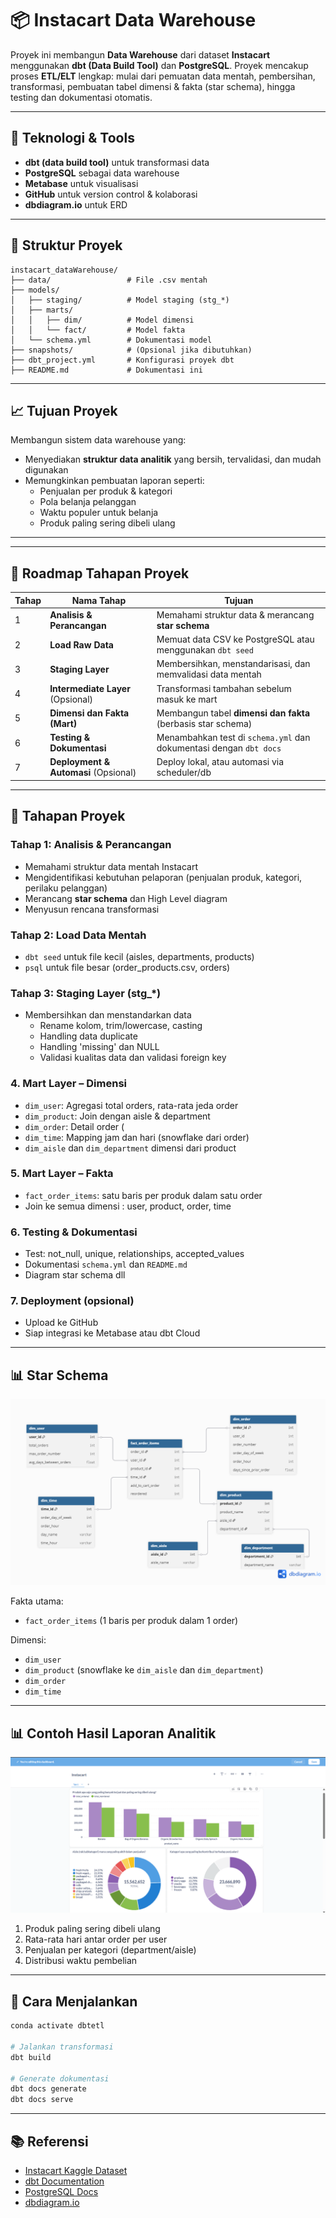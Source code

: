 # 📦 Instacart Data Warehouse 

Proyek ini membangun **Data Warehouse** dari dataset **Instacart** menggunakan **dbt (Data Build Tool)** dan **PostgreSQL**. Proyek mencakup proses **ETL/ELT** lengkap: mulai dari pemuatan data mentah, pembersihan, transformasi, pembuatan tabel dimensi & fakta (star schema), hingga testing dan dokumentasi otomatis.

---

## 🧱 Teknologi & Tools

- **dbt (data build tool)** untuk transformasi data
- **PostgreSQL** sebagai data warehouse
- **Metabase** untuk visualisasi
- **GitHub** untuk version control & kolaborasi
- **dbdiagram.io** untuk ERD

---

## 📂 Struktur Proyek

```
instacart_dataWarehouse/
├── data/                 # File .csv mentah
├── models/
│   ├── staging/          # Model staging (stg_*)
│   ├── marts/
│   │   ├── dim/          # Model dimensi
│   │   └── fact/         # Model fakta
│   └── schema.yml        # Dokumentasi model
├── snapshots/            # (Opsional jika dibutuhkan)
├── dbt_project.yml       # Konfigurasi proyek dbt
├── README.md             # Dokumentasi ini
```

---

## 📈 Tujuan Proyek

Membangun sistem data warehouse yang:
- Menyediakan **struktur data analitik** yang bersih, tervalidasi, dan mudah digunakan
- Memungkinkan pembuatan laporan seperti:
  - Penjualan per produk & kategori
  - Pola belanja pelanggan
  - Waktu populer untuk belanja
  - Produk paling sering dibeli ulang

---

---
## 🧭 Roadmap Tahapan Proyek

| Tahap | Nama Tahap                      | Tujuan                                                                 |
|-------|----------------------------------|------------------------------------------------------------------------|
| 1     | **Analisis & Perancangan**      | Memahami struktur data & merancang **star schema**                    |
| 2     | **Load Raw Data**               | Memuat data CSV ke PostgreSQL atau menggunakan `dbt seed`             |
| 3     | **Staging Layer**               | Membersihkan, menstandarisasi, dan memvalidasi data mentah            |
| 4     | **Intermediate Layer** (Opsional) | Transformasi tambahan sebelum masuk ke mart                         |
| 5     | **Dimensi dan Fakta (Mart)**    | Membangun tabel **dimensi dan fakta** (berbasis star schema)          |
| 6     | **Testing & Dokumentasi**       | Menambahkan test di `schema.yml` dan dokumentasi dengan `dbt docs`    |
| 7     | **Deployment & Automasi** (Opsional) | Deploy lokal, atau automasi via scheduler/db
---

## 🧭 Tahapan Proyek

### Tahap 1: Analisis & Perancangan
- Memahami struktur data mentah Instacart
- Mengidentifikasi kebutuhan pelaporan (penjualan produk, kategori, perilaku pelanggan)
- Merancang **star schema** dan High Level diagram
- Menyusun rencana transformasi

### Tahap 2: Load Data Mentah
- `dbt seed` untuk file kecil (aisles, departments, products)
- `psql` untuk file besar (order_products.csv, orders)

### Tahap 3: Staging Layer (stg_*)
- Membersihkan dan menstandarkan data
  - Rename kolom, trim/lowercase, casting
  - Handling data duplicate
  - Handling 'missing' dan NULL
  - Validasi kualitas data dan validasi foreign key


### 4. Mart Layer – Dimensi
- `dim_user`: Agregasi total orders, rata-rata jeda order
- `dim_product`: Join dengan aisle & department
- `dim_order`: Detail order (
- `dim_time`: Mapping jam dan hari (snowflake dari order)
- `dim_aisle` dan `dim_department` dimensi dari product


### 5. Mart Layer – Fakta
- `fact_order_items`: satu baris per produk dalam satu order
- Join ke semua dimensi : user, product, order, time

### 6. Testing & Dokumentasi
- Test: not_null, unique, relationships, accepted_values
- Dokumentasi `schema.yml` dan `README.md`
- Diagram star schema dll

### 7. Deployment (opsional)
- Upload ke GitHub
- Siap integrasi ke Metabase atau dbt Cloud

---

## 📊 Star Schema

![Star Schema](image/image1.png)

Fakta utama:
- `fact_order_items` (1 baris per produk dalam 1 order)

Dimensi:
- `dim_user`
- `dim_product` (snowflake ke `dim_aisle` dan `dim_department`)
- `dim_order`
- `dim_time`

---

## 📊 Contoh Hasil Laporan Analitik

![Contoh Penggunaan BI di metabase](image/image2.png)

1. Produk paling sering dibeli ulang
2. Rata-rata hari antar order per user
3. Penjualan per kategori (department/aisle)
4. Distribusi waktu pembelian

---

## 🚀 Cara Menjalankan

```bash
conda activate dbtetl

# Jalankan transformasi
dbt build

# Generate dokumentasi
dbt docs generate
dbt docs serve
```

---

## 📚 Referensi

- [Instacart Kaggle Dataset](https://www.kaggle.com/competitions/instacart-market-basket-analysis/data)
- [dbt Documentation](https://docs.getdbt.com/)
- [PostgreSQL Docs](https://www.postgresql.org/docs/)
- [dbdiagram.io](https://dbdiagram.io)
